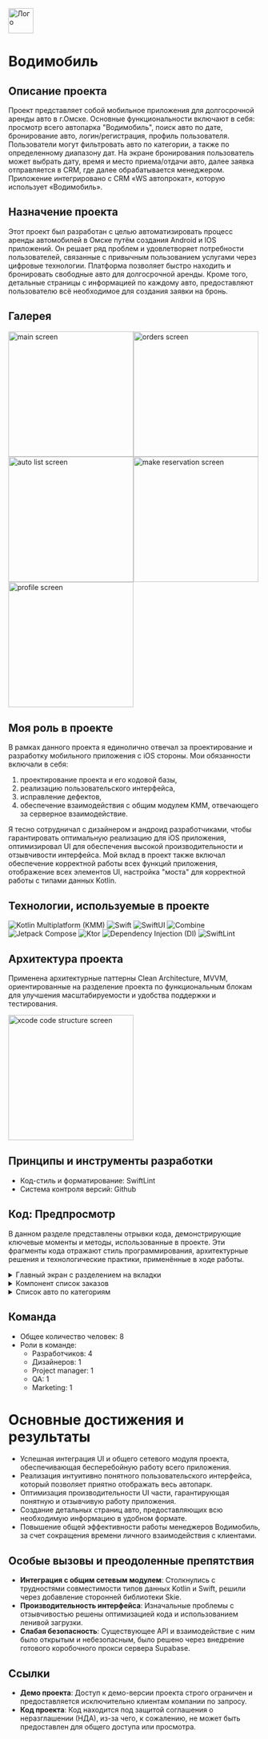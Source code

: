 <img src="https://github.com/ivn-srg/prtf-vodimobile/blob/main/logo.png" alt="Лого" style="width: 50px; height: 50px;"/>

# Водимобиль 

## Описание проекта

Проект представляет собой мобильное приложения для долгосрочной аренды авто в г.Омске. Основные функциональности включают в себя: просмотр всего автопарка "Водимобиль", поиск авто по дате, бронирование авто, логин/регистрация, профиль пользователя. Пользователи могут фильтровать авто по категории, а также по определенному диапазону дат. На экране бронирования пользователь может выбрать дату, время и место приема/отдачи авто, далее заявка отправляется в CRM, где далее обрабатывается менеджером. Приложение интегрировано с CRM «WS автопрокат», которую использует «Водимобиль».


## Назначение проекта

Этот проект был разработан с целью автоматизировать процесс аренды автомобилей в Омске путём создания Android и IOS приложений.  Он решает ряд проблем и удовлетворяет потребности пользователей, связанные с привычным пользованием услугами через цифровые технологии. Платформа позволяет быстро находить и бронировать свободные авто для долгосрочной аренды. Кроме того, детальные страницы с информацией по каждому авто, предоставляют пользователю всё необходимое для создания заявки на бронь.


## Галерея
<img src="https://github.com/ivn-srg/prtf-vodimobile/blob/main/IMG_3759.png" alt="main screen" width="250"><img src="https://github.com/ivn-srg/prtf-vodimobile/blob/main/IMG_3760.png" alt="orders screen" width="250"><img src="https://github.com/ivn-srg/prtf-vodimobile/blob/main/IMG_3761.png" alt="auto list screen" width="250"><img src="https://github.com/ivn-srg/prtf-vodimobile/blob/main/IMG_3762.png" alt="make reservation screen" width="250"><img src="https://github.com/ivn-srg/prtf-vodimobile/blob/main/IMG_3763.png" alt="profile screen" width="250">

## Моя роль в проекте

В рамках данного проекта я единолично отвечал за проектирование и разработку мобильного приложения с iOS стороны. Мои обязанности включали в себя:
<ol>
  <li>проектирование проекта и его кодовой базы,</li>
  <li>реализацию пользовательского интерфейса,</li>
  <li>исправление дефектов,</li>
  <li>обеспечение взаимодействия с общим модулем KMM, отвечающего за серверное взаимодействие.</li>
</ol>
Я тесно сотрудничал с дизайнером и андроид разработчиками, чтобы гарантировать оптимальную реализацию для iOS приложения, оптимизировал UI для обеспечения высокой производительности и отзывчивости интерфейса. Мой вклад в проект также включал обеспечение корректной работы всех функций приложения, отображение всех элементов UI, настройка "моста" для корректной работы с типами данных Kotlin.


## Технологии, используемые в проекте

![Kotlin Multiplatform (KMM)](https://img.shields.io/badge/KMM-0095D5?style=for-the-badge&logo=kotlin&logoColor=white)
![Swift](https://img.shields.io/badge/Swift-FA7343?style=for-the-badge&logo=swift&logoColor=white)
![SwiftUI](https://img.shields.io/badge/SwiftUI-0078D6?style=for-the-badge&logo=swift&logoColor=white)
![Combine](https://img.shields.io/badge/Combine-51A9F5?style=for-the-badge&logo=combine&logoColor=white)
![Jetpack Compose](https://img.shields.io/badge/Compose-3DDC84?style=for-the-badge&logo=jetpackcompose&logoColor=white)
![Ktor](https://img.shields.io/badge/Ktor-0095D5?style=for-the-badge&logo=ktor&logoColor=white)
![Dependency Injection (DI)](https://img.shields.io/badge/DI-7B42BC?style=for-the-badge&logo=dependencyinjection&logoColor=white)
![SwiftLint](https://img.shields.io/badge/SwiftLint-000000?style=for-the-badge&logo=swift&logoColor=white)

## Архитектура проекта

Применена архитектурные паттерны Clean Architecture, MVVM, ориентированные на разделение проекта по функциональным блокам для улучшения масштабируемости и удобства поддержки и тестирования.

<img src="https://github.com/ivn-srg/prtf-vodimobile/blob/main/IMG_3764.png" alt="xcode code structure screen" width="250">


## Принципы и инструменты разработки
- Код-стиль и форматирование: SwiftLint
- Система контроля версий: Github

## Код: Предпросмотр

В данном разделе представлены отрывки кода, демонстрирующие ключевые моменты и методы, использованные в проекте. Эти фрагменты кода отражают стиль программирования, архитектурные решения и технологические практики, применённые в ходе работы.

<details>
  <summary>Главный экран с разделением на вкладки</summary>

  ```swift
  import SwiftUI

  struct MainTabbarView: View {
      @State private var selectedTab: TabType = .main
      @State var showDatePicker: Bool = false
      @ObservedObject var appState = AppState.shared
  
      var body: some View {
          GeometryReader { geometry in
              let tabWidthSize = geometry.size.width / 3
  
              ZStack(alignment: Alignment.bottom) {
                  TabView(selection: $selectedTab) {
                      MainView(
                          selectedTab: $selectedTab,
                          showDatePicker: $showDatePicker)
                          .tag(TabType.main)
                      MyOrdersView(
                          selectedMainTab: $selectedTab,
                          showDatePicker: $showDatePicker
                      )
                      .tag(TabType.myOrders)
                      ProfileView().tag(TabType.profile)
                  }
  
                  HStack(spacing: 0) {
                      TabBarItem(
                          icon: Image(R.image.home),
                          title: R.string.localizable.homeScreenTitle,
                          isSelected: selectedTab == .main,
                          itemWidth: tabWidthSize
                      ) {
                          handleTabSelection(.main)
                      }
  
                      TabBarItem(
                          icon: Image(R.image.car),
                          title: R.string.localizable.myOrdersScreenTitle,
                          isSelected: selectedTab == .myOrders,
                          itemWidth: tabWidthSize
                      ) {
                          handleTabSelection(.myOrders)
                      }
  
                      TabBarItem(
                          icon: Image.personFill,
                          title: R.string.localizable.profileScreenTitle,
                          isSelected: selectedTab == .profile,
                          itemWidth: tabWidthSize
                      ) {
                          handleTabSelection(.profile)
                      }
                  }
                  .frame(maxWidth: .infinity)
                  .background(Color(R.color.container))
              }
              .padding(.vertical, 25)
              .frame(width: geometry.size.width, height: geometry.size.height)
          }
          .ignoresSafeArea()
          .navigationBarBackButtonHidden()
          .fullScreenCover(isPresented: $appState.isInternetErrorVisible) {
              InternetConnectErrorView()
          }
          .onAppear {
              appState.checkConnectivity()
          }
      }
  
      private func handleTabSelection(_ tab: TabType) { selectedTab = tab }
  }
  ```
  
</details>

<details>
  <summary>Компонент список заказов</summary>

  ```swift
  import SwiftUI
  import shared
  
  struct MyOrdersView: View {
      @Binding var selectedMainTab: TabType
      @Binding var showDatePicker: Bool
      @State private var selectedTab: MyOrderTab = .active
      @State var selectedOrder: Order = Order.companion.empty()
      @State var showOrderModal: Bool = false
      @ObservedObject var viewModel = MyOrdersViewModel()
  
      var body: some View {
          NavigationView {
              VStack(spacing: 20) {
                  OrdersTopPickerView(selectedTab: $selectedTab)
  
                  switch selectedTab {
                  case .active:
                      if !viewModel.activeOrderList.isEmpty {
                          OrdersListView(
                              ordersList: $viewModel.activeOrderList,
                              selectedOrder: $selectedOrder,
                              showOrderModal: $showOrderModal
                          ) {
                              await viewModel.getAllOrders()
                          }
                      } else {
                          EmptyOrderListView {
                              await viewModel.getAllOrders()
                          }
                      }
                  case .completed:
                      if !viewModel.completedOrderList.isEmpty {
                          OrdersListView(
                              ordersList: $viewModel.completedOrderList,
                              selectedOrder: $selectedOrder,
                              showOrderModal: $showOrderModal
                          ) {
                              Task {
                                 await viewModel.getAllOrders()
                              }
                          }
                      } else {
                          EmptyOrderListView {
                              Task {
                                 await viewModel.getAllOrders()
                              }
                          }
                      }
                  }
  
                  Spacer()
              }
              .loadingOverlay(isLoading: $viewModel.isLoading)
              .fullScreenCover(isPresented: $showOrderModal, content: {
                  OrderDetailView(
                      order: selectedOrder,
                      showOrderModal: $showOrderModal,
                      selectedTab: $selectedMainTab,
                      showDatePicker: $showDatePicker
                  )
              })
              .padding(.horizontal, horizontalPadding)
              .background(Color(R.color.grayLight))
          }
          .onAppear {
              Task {
                  await viewModel.getAllOrders()
              }
          }
      }
  }
  ```
</details>

<details>
  <summary>Список авто по категориям</summary>
  ```swift
    struct AutoListView: View {
        @Environment(\.calendar) var calendar
        @Binding var selectedAuto: Car
        @Binding var showModalReservation: Bool
        @Binding var showSignSuggestModal: Bool
        @Binding var showDatePicker: Bool
        @State private var selectedTab: Int = 0
        @State private var showModalCard: Bool = false
        @State private var dragOffset: CGSize = .zero
        @ObservedObject private var viewModel: AutoListViewModel
    
        init(
            selectedAuto: Binding<Car>,
            showModalReservation: Binding<Bool>,
            showSignSuggestModal: Binding<Bool>,
            showDatePicker: Binding<Bool>,
            dateRange: Binding<ClosedRange<Date>?>
        ) {
            self._selectedAuto = selectedAuto
            self._showModalReservation = showModalReservation
            self._showSignSuggestModal = showSignSuggestModal
            self._showDatePicker = showDatePicker
            self.viewModel = .init(dateRange: dateRange)
        }
    
        var body: some View {
            VStack {
                if viewModel.dateRange != nil {
                    ButtonLikeDateField(
                        showDatePicker: $showDatePicker,
                        dateRange: viewModel.dateRange
                    )
                    .padding(.horizontal, horizontalPadding)
                }
                TabBarView(index: $selectedTab)
                    .background(
                        RoundedRectangle(cornerRadius: 20)
                            .fill(Color(R.color.background))
                            .ignoresSafeArea(.all)
                    )
    
                TabView(selection: $selectedTab) {
                    switch selectedTab {
                    case 1:
                        ScrollableAutoListView(
                            carList: viewModel.filterCars(by: .economy),
                            selectedAuto: $selectedAuto,
                            showModalCard: $showModalCard,
                            showModalReservation: $showModalReservation,
                            showSignSuggestModal: $showSignSuggestModal,
                            refreshAction: viewModel.fetchCars
                        )
                    case 2:
                        ScrollableAutoListView(
                            carList: viewModel.filterCars(by: .comfort),
                            selectedAuto: $selectedAuto,
                            showModalCard: $showModalCard,
                            showModalReservation: $showModalReservation,
                            showSignSuggestModal: $showSignSuggestModal,
                            refreshAction: viewModel.fetchCars
                        )
                    case 3:
                        ScrollableAutoListView(
                            carList: viewModel.filterCars(by: .premium),
                            selectedAuto: $selectedAuto,
                            showModalCard: $showModalCard,
                            showModalReservation: $showModalReservation,
                            showSignSuggestModal: $showSignSuggestModal,
                            refreshAction: viewModel.fetchCars
                        )
                    case 4:
                        ScrollableAutoListView(
                            carList: viewModel.filterCars(by: .sedans),
                            selectedAuto: $selectedAuto,
                            showModalCard: $showModalCard,
                            showModalReservation: $showModalReservation,
                            showSignSuggestModal: $showSignSuggestModal,
                            refreshAction: viewModel.fetchCars
                        )
                    case 5:
                        ScrollableAutoListView(
                            carList: viewModel.filterCars(by: .jeeps),
                            selectedAuto: $selectedAuto,
                            showModalCard: $showModalCard,
                            showModalReservation: $showModalReservation,
                            showSignSuggestModal: $showSignSuggestModal,
                            refreshAction: viewModel.fetchCars
                        )
                    default:
                        ScrollableAutoListView(
                            carList: $viewModel.listOfAllCar,
                            selectedAuto: $selectedAuto,
                            showModalCard: $showModalCard,
                            showModalReservation: $showModalReservation,
                            showSignSuggestModal: $showSignSuggestModal,
                            refreshAction: viewModel.fetchCars
                        )
                    }
                }
                .ignoresSafeArea(.container)
                .tabViewStyle(PageTabViewStyle(indexDisplayMode: .never))
                .gesture(
                    DragGesture()
                        .onEnded { value in
                            let horizontalAmount = value.translation.width
                            let verticalAmount = value.translation.height
    
                            if abs(horizontalAmount) > abs(verticalAmount) {
                                if horizontalAmount < -50 {
                                    withAnimation {
                                        if selectedTab < AutoListType.allCases.count - 1 {
                                            selectedTab += 1
                                        }
                                    }
                                } else if horizontalAmount > 50 {
                                    withAnimation {
                                        if selectedTab > 0 {
                                            selectedTab -= 1
                                        }
                                    }
                                }
                            }
                        }
                )
                .sheet(isPresented: $showModalCard) {
                    ModalAutoView(
                        carModel: $selectedAuto,
                        showModalView: $showModalCard,
                        showSignSuggestModal: $showSignSuggestModal,
                        showModalReservation: $showModalReservation
                    )
                }
            }
            .onAppear {
                Task {
                    await viewModel.fetchCars()
                }
            }
            .loadingOverlay(isLoading: $viewModel.isLoading)
            .background(Color(R.color.bgContainer))
            .navigationBarBackButtonHidden()
            .toolbar {
                CustomToolbar(title: R.string.localizable.carParkScreenTitle)
            }
        }
    
        func formatDateRange() -> String {
            guard let dateRange = viewModel.dateRange else {
                return R.string.localizable.dateTextFieldPlaceholder()
            }
    
            let formatter = DateFormatter()
            formatter.dateFormat = "dd MMMM yyyy"
    
            let startDate = formatter.string(from: dateRange.lowerBound)
            let endDate = formatter.string(from: dateRange.upperBound)
    
            if startDate == endDate {
                return startDate
            } else if calendar.compare(dateRange.lowerBound, to: dateRange.upperBound, toGranularity: .day) == .orderedAscending {
                return "\(startDate) - \(endDate)"
            } else {
                return "\(endDate) - \(startDate)"
            }
        }
    }
  ```
</details>

<details>
  <summary>Экран бронирования авто</summary>
  ```swift
    struct MakeReservationView: View {
        @Binding var showModal: Bool
        @Binding var selectedTab: TabType
        @Binding var showDatePicker: Bool
        @ObservedObject var viewModel: MakeReservationViewModel
        @State private var navigationPath = NavigationPath()
        @Environment(\.dismiss) private var dismiss
    
        enum Destination: Hashable {
            case successView
            case failureView
        }
    
        init(
            car: Car,
            selectedTab: Binding<TabType>,
            dates: ClosedRange<Date>? = nil,
            showModal: Binding<Bool>? = nil,
            showDatePicker: Binding<Bool>
        ) {
            self.viewModel = .init(car: car, dates: dates)
            self._selectedTab = selectedTab
            self._showModal = showModal ?? Binding.constant(false)
            self._showDatePicker = showDatePicker
        }
    
        var body: some View {
            NavigationView {
                ZStack(alignment: .top) {
                    VStack {
                        HStack {
                            Button(action: {
                                showModal.toggle()
                                dismiss()
                            }, label: {
                                Image.chevronLeft
                                    .foregroundStyle(Color(R.color.text))
                                    .fontWeight(.bold)
                            })
                            Text(R.string.localizable.reservationScreenTitle)
                                .font(.header1)
                                .foregroundStyle(Color(R.color.text))
                                .frame(maxWidth: .infinity)
                        }
                        ScrollView(.vertical, showsIndicators: false) {
                            VStack(alignment: .leading, spacing: 24) {
                                HStack {
                                    viewModel.carPreview
                                        .resizable()
                                        .aspectRatio(contentMode: .fit)
                                        .frame(maxWidth: screenWidth / 2.3)
    
                                    Spacer()
    
                                    VStack(alignment: .leading, spacing: 12) {
                                        VStack(alignment: .leading) {
                                            Text(R.string.localizable.autoNameTitle)
                                                .font(.paragraph5)
                                                .foregroundStyle(Color(R.color.grayText))
                                            Text(viewModel.car.model.resource)
                                                .font(.header5)
                                        }
    
                                        if let dates = viewModel.dates {
                                            VStack(alignment: .leading) {
                                                Text(R.string.localizable.autoDatesTitle)
                                                    .font(.paragraph5)
                                                    .foregroundStyle(Color(R.color.grayText))
                                                Text(dates).font(.header5)
                                            }
                                        }
                                    }
                                    .multilineTextAlignment(.leading)
                                }
                                .padding(.horizontal, horizontalPadding)
                                .padding(.vertical, 24)
                                .background(
                                    RoundedRectangle(cornerRadius: 16)
                                        .fill(Color(R.color.blueBox))
                                )
    
                                if viewModel.dates == nil {
                                    ButtonLikeBorderedTextField(
                                        fieldType: .datePicker,
                                        showDatePicker: $showDatePicker,
                                        inputErrorType: $viewModel.inputErrorType,
                                        dateRange: $viewModel.dateRange
                                    )
                                }
    
                                ButtonLikeBorderedTextField(
                                    fieldType: .startPlacePicker,
                                    inputErrorType: $viewModel.inputErrorType,
                                    selectedPlace: $viewModel.startPlace,
                                    placesDataSource: $viewModel.placesWithCost
                                )
    
                                ButtonLikeBorderedTextField(
                                    fieldType: .startTimePicker,
                                    inputErrorType: $viewModel.inputErrorType,
                                    time: $viewModel.startTime,
                                    showTimePicker: $viewModel.showStartTimePicker
                                )
    
                                ButtonLikeBorderedTextField(
                                    fieldType: .endPlacePicker,
                                    inputErrorType: $viewModel.inputErrorType,
                                    selectedPlace: $viewModel.endPlace,
                                    placesDataSource: $viewModel.placesWithCost
                                )
    
                                ButtonLikeBorderedTextField(
                                    fieldType: .endTimePicker,
                                    inputErrorType: $viewModel.inputErrorType,
                                    time: $viewModel.endTime,
                                    showTimePicker: $viewModel.showEndTimePicker
                                )
    
                                HorizontalServicesScrollView(
                                    servicesList: $viewModel.servicesList,
                                    selectedServicesList: $viewModel.selectedServices
                                )
                                Spacer()
                            }
                        }
    
                        VStack(spacing: 20) {
                            HStack {
                                Text(R.string.localizable.totalPriceTitle)
                                    .font(.header3)
                                Spacer()
                                Text("\(Int(viewModel.bidCost)) \(R.string.localizable.currencyText())")
                                    .font(.header3)
                            }
    
                            NavigationStack(path: $navigationPath) {
                                VStack {
                                    Button(R.string.localizable.leaveReuqestButton(), action: {
                                        Task {
                                            await viewModel.createBidToReserve()
                                        }
                                    })
                                    .buttonStyle(FilledBtnStyle())
                                    .disabled(
                                        viewModel.startPlace == nil &&
                                        viewModel.endPlace == nil &&
                                        viewModel.dateRange == nil
                                    )
                                }
                                .navigationDestination(for: Destination.self) { destination in
                                    switch destination {
                                    case .successView:
                                        SuccessfulReservationView(
                                            showModal: $showModal,
                                            selectedTab: $selectedTab
                                        )
                                    case .failureView:
                                        FailureReservationView(showModal: $showModal) {
                                            _ = await viewModel.createBidToReserve()
                                        }
                                    }
                                }
                            }
                            .frame(maxHeight: 100)
                        }
                        .padding(.horizontal, 10)
                        .padding(.vertical, 20)
                    }
                    .padding(.horizontal, horizontalPadding)
    
                    if viewModel.showStartTimePicker {
                        ModalTimePicker(
                            selectedTime: $viewModel.startTime,
                            showTimePicker: $viewModel.showStartTimePicker
                        )
                    } else if viewModel.showEndTimePicker {
                        ModalTimePicker(
                            selectedTime: $viewModel.endTime,
                            showTimePicker: $viewModel.showEndTimePicker
                        )
                    }
                }
            }
            .loadingOverlay(isLoading: $viewModel.isLoading)
            .datePickerModalOverlay(
                showDatePicker: $showDatePicker,
                dateRange: $viewModel.dateRange
            )
            .navigationBarBackButtonHidden()
            .fullScreenCover(isPresented: $viewModel.showSuccessModal) {
                SuccessfulReservationView(showModal: $showModal, selectedTab: $selectedTab)
            }
            .fullScreenCover(isPresented: $viewModel.showErrorModal) {
                FailureReservationView(showModal: $showModal) {
                    _ = await viewModel.createBidToReserve()
                }
            }
        }
    }
  ```
</details>

## Команда
- Общее количество человек: 8
- Роли в команде:
  - Разработчиков: 4
  - Дизайнеров: 1
  - Project manager: 1
  - QA: 1
  - Marketing: 1

# Основные достижения и результаты

- Успешная интеграция UI и общего сетевого модуля проекта, обеспечивающая бесперебойную работу всего приложения.
- Реализация интуитивно понятного пользовательского интерфейса, который позволяет приятно отображать весь автопарк.
- Оптимизация производительности UI части, гарантирующая понятную и отзывчивую работу приложения.
- Создание детальных страниц авто, предоставляющих всю необходимую информацию в удобном формате.
- Повышение общей эффективности работы менеджеров Водимобиль, за счет сокращения времени личного взаимодействия с клиентами.


## Особые вызовы и преодоленные препятствия

- **Интеграция с общим сетевым модулем**: Столкнулись с трудностями совместимости типов данных Kotlin и Swift, решили через добавление сторонней библиотеки Skie.
- **Производительность интерфейса**: Изначальные проблемы с отзывчивостью решены оптимизацией кода и использованием ленивой загрузки.
- **Слабая безопасность**: Существующее API и взаимодействие с ним было открытым и небезопасным, было решено через внедрение готового коробочного прокси сервера Supabase.


## Ссылки

- **Демо проекта**: Доступ к демо-версии проекта строго ограничен и предоставляется исключительно клиентам компании по запросу.
- **Код проекта**: Код находится под защитой соглашения о неразглашении (НДА), из-за чего, к сожалению, не может быть предоставлен для общего доступа или просмотра.
